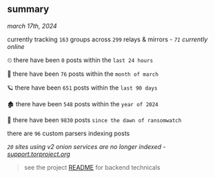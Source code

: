 
## summary
_march 17th, 2024_

currently tracking `163` groups across `299` relays & mirrors - _`71` currently online_

⏲ there have been `0` posts within the `last 24 hours`

🦈 there have been `76` posts within the `month of march`

🪐 there have been `651` posts within the `last 90 days`

🏚 there have been `548` posts within the `year of 2024`

🦕 there have been `9830` posts `since the dawn of ransomwatch`

there are `96` custom parsers indexing posts

_`20` sites using v2 onion services are no longer indexed - [support.torproject.org](https://support.torproject.org/onionservices/v2-deprecation/)_

> see the project [README](https://github.com/joshhighet/ransomwatch#ransomwatch--) for backend technicals
